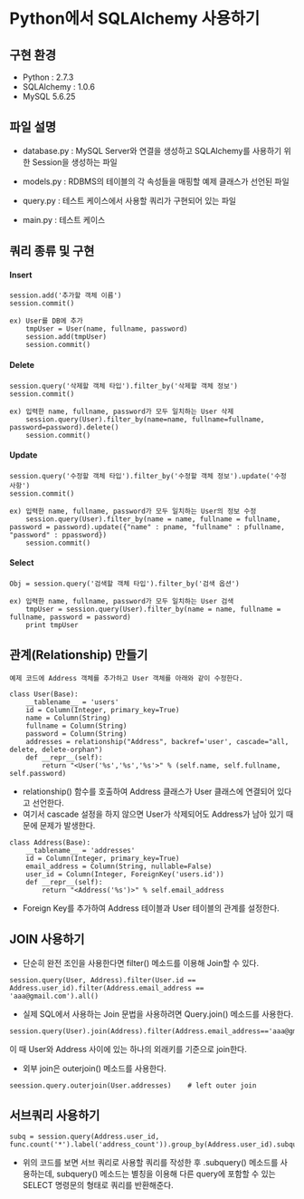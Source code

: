 # Python에서 SQLAlchemy 사용하기

## 구현 환경
* Python : 2.7.3
* SQLAlchemy : 1.0.6
* MySQL 5.6.25

## 파일 설명
* database.py : MySQL Server와 연결을 생성하고 SQLAlchemy를 사용하기 위한 Session을 생성하는 파일

* models.py : RDBMS의 테이블의 각 속성들을 매핑할 예제 클래스가 선언된 파일

* query.py : 테스트 케이스에서 사용할 쿼리가 구현되어 있는 파일

* main.py : 테스트 케이스

## 쿼리 종류 및 구현
#### Insert
```
session.add('추가할 객체 이름')
session.commit()

ex) User를 DB에 추가
	tmpUser = User(name, fullname, password)
	session.add(tmpUser)
	session.commit()
```

#### Delete
```
session.query('삭제할 객체 타입').filter_by('삭제할 객체 정보')
session.commit()

ex) 입력한 name, fullname, password가 모두 일치하는 User 삭제
	session.query(User).filter_by(name=name, fullname=fullname, password=password).delete()
    session.commit()
```

####  Update
```
session.query('수정할 객체 타입').filter_by('수정할 객체 정보').update('수정 사항')
session.commit()

ex) 입력한 name, fullname, password가 모두 일치하는 User의 정보 수정
	session.query(User).filter_by(name = name, fullname = fullname, password = password).update({"name" : pname, "fullname" : pfullname, "password" : ppassword})
    session.commit()
```

#### Select
```
Obj = session.query('검색할 객체 타입').filter_by('검색 옵션')

ex) 입력한 name, fullname, password가 모두 일치하는 User 검색
	tmpUser = session.query(User).filter_by(name = name, fullname = fullname, password = password)
    print tmpUser
```

## 관계(Relationship) 만들기
```
예제 코드에 Address 객체를 추가하고 User 객체를 아래와 같이 수정한다.

class User(Base):
    __tablename__ = 'users'
    id = Column(Integer, primary_key=True)
    name = Column(String)
    fullname = Column(String)
    password = Column(String)
    addresses = relationship("Address", backref='user', cascade="all, delete, delete-orphan")
    def __repr__(self):
        return "<User('%s','%s','%s'>" % (self.name, self.fullname, self.password)
```
* relationship() 함수를 호출하여 Address 클래스가 User 클래스에 연결되어 있다고 선언한다.
* 여기서 cascade 설정을 하지 않으면 User가 삭제되어도 Address가 남아 있기 때문에 문제가 발생한다.

```
class Address(Base):
    __tablename__ = 'addresses'
    id = Column(Integer, primary_key=True)
    email_address = Column(String, nullable=False)
    user_id = Column(Integer, ForeignKey('users.id'))
    def __repr__(self):
        return "<Address('%s')>" % self.email_address

```
* Foreign Key를 추가하여 Address 테이블과 User 테이블의 관계를 설정한다.

## JOIN 사용하기
* 단순히 완전 조인을 사용한다면 filter() 메소드를 이용해 Join할 수 있다.

```
session.query(User, Address).filter(User.id == Address.user_id).filter(Address.email_address == 'aaa@gmail.com').all()
```

* 실제 SQL에서 사용하는 Join 문법을 사용하려면 Query.join() 메소드를 사용한다.

```
session.query(User).join(Address).filter(Address.email_address=='aaa@gmail.com').all()
```
이 때 User와 Address 사이에 있는 하나의 외래키를 기준으로 join한다.

* 외부 join은 outerjoin() 메소드를 사용한다.

```
seession.query.outerjoin(User.addresses)	# left outer join
```

## 서브쿼리 사용하기
```
subq = session.query(Address.user_id, func.count('*').label('address_count')).group_by(Address.user_id).subquery()
```

* 위의 코드를 보면 서브 쿼리로 사용할 쿼리를 작성한 후 .subquery() 메소드를 사용하는데, subquery() 메소드는 별칭을 이용해 다른 query에 포함할 수 있는 SELECT 명령문의 형태로 쿼리를 반환해준다.